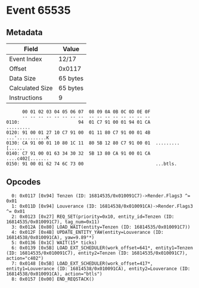 # Event 65535

## Metadata

| Field           | Value    |
|-----------------|----------|
| Event Index     | 12/17    |
| Offset          | 0x0117   |
| Data Size       | 65 bytes |
| Calculated Size | 65 bytes |
| Instructions    | 9        |

```
      00 01 02 03 04 05 06 07  08 09 0A 0B 0C 0D 0E 0F
      -- -- -- -- -- -- -- --  -- -- -- -- -- -- -- --
0110:                      94  01 C7 91 00 01 94 01 CA         .........
0120: 91 00 01 27 10 C7 91 00  01 11 80 C7 91 00 01 4B  ...'...........K
0130: CA 91 00 01 10 80 1C 11  80 5B 12 80 C7 91 00 01  .........[......
0140: C7 91 00 01 63 34 30 32  5B 13 80 CA 91 00 01 CA  ....c402[.......
0150: 91 00 01 62 74 6C 73 00                           ...btls.        
```

## Opcodes

```
  0: 0x0117 [0x94] Tenzen (ID: 16814535/0x010091C7)->Render.Flags3 ^= 0x01
  1: 0x011D [0x94] Louverance (ID: 16814538/0x010091CA)->Render.Flags3 ^= 0x01
  2: 0x0123 [0x27] REQ_SET(priority=0x10, entity_id=Tenzen (ID: 16814535/0x010091C7), tag_num=0x11)
  3: 0x012A [0x80] LOAD_WAIT(entity=Tenzen (ID: 16814535/0x010091C7))
  4: 0x012F [0x4B] UPDATE_ENTITY_YAW(entity=Louverance (ID: 16814538/0x010091CA), yaw=9.89°*)
  5: 0x0136 [0x1C] WAIT(15* ticks)
  6: 0x0139 [0x5B] LOAD_EXT_SCHEDULER(work_offset=641*, entity1=Tenzen (ID: 16814535/0x010091C7), entity2=Tenzen (ID: 16814535/0x010091C7), action="c402")
  7: 0x0148 [0x5B] LOAD_EXT_SCHEDULER(work_offset=417*, entity1=Louverance (ID: 16814538/0x010091CA), entity2=Louverance (ID: 16814538/0x010091CA), action="btls")
  8: 0x0157 [0x00] END_REQSTACK()
```
